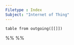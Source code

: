 ```yaml
---
Filetype : Index
Subject: "Internet of Thing"
---
```


```dataview 
table from outgoing([[]])
```


%%
%%